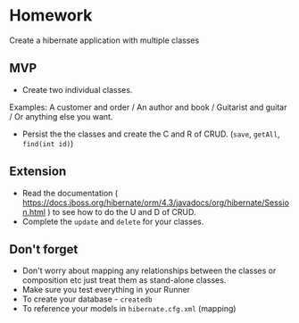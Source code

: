 # Homework

Create a hibernate application with multiple classes

## MVP

- Create two individual classes.

Examples: A customer and order / An author and book / Guitarist and guitar / Or anything else you want.

- Persist the  the classes and create the C and R of CRUD. (`save`, `getAll`, `find(int id)`)



## Extension

- Read the documentation ( https://docs.jboss.org/hibernate/orm/4.3/javadocs/org/hibernate/Session.html
 ) to see how to do the U and D of CRUD.
- Complete the `update` and `delete` for your classes.

## Don't forget
- Don't worry about mapping any relationships between the classes or composition etc just treat them as stand-alone classes.
- Make sure you test everything in your Runner
- To create your database - `createdb`
- To reference your models in `hibernate.cfg.xml` (mapping)
